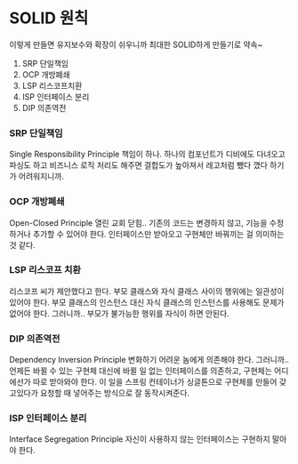 # SOLID 원칙
이렇게 만들면 유지보수와 확장이 쉬우니까 최대한 SOLID하게 만들기로 약속~

1. SRP 단일책임
2. OCP 개방폐쇄
3. LSP 리스코프치환
4. ISP 인터페이스 분리
5. DIP 의존역전

### SRP 단일책임
Single Responsibility Principle
책임이 하나. 하나의 컴포넌트가 디비에도 다녀오고 파싱도 하고 비즈니스 로직 처리도 해주면 결합도가 높아져서 레고처럼 뺐다 꼈다 하기가 어려워지니까. 

### OCP 개방폐쇄
Open-Closed Principle
열린 교회 닫힘.. 기존의 코드는 변경하지 않고, 기능을 수정하거나 추가할 수 있어야 한다. 인터페이스만 받아오고 구현체만 바꿔끼는 걸 의미하는 것 같다.

### LSP 리스코프 치환
리스코프 씨가 제안했다고 한다. 부모 클래스와 자식 클래스 사이의 행위에는 일관성이 있어야 한다. 부모 클래스의 인스턴스 대신 자식 클래스의 인스턴스를 사용해도 문제가 없어야 한다. 그러니까.. 부모가 불가능한 행위를 자식이 하면 안된다. 

### DIP 의존역전
Dependency Inversion Principle
변화하기 어려운 놈에게 의존해야 한다. 그러니까.. 언제든 바뀔 수 있는 구현체 대신에 바뀔 일 없는 인터페이스를 의존하고, 구현체는 어디에선가 따로 받아와야 한다. 이 일을 스프링 컨테이너가 싱글톤으로 구현체를 만들어 갖고있다가 요청할 때 넣어주는 방식으로 잘 동작시켜준다.
 
### ISP 인터페이스 분리
Interface Segregation Principle
자신이 사용하지 않는 인터페이스는 구현하지 말아야 한다. 
